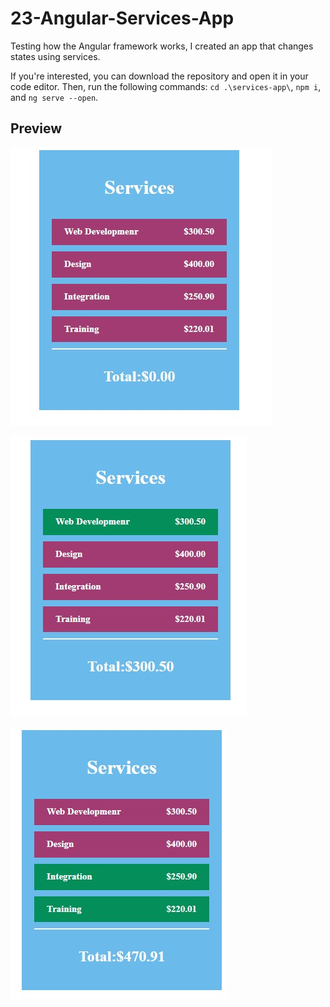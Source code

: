 # 23-Angular-Services-App

Testing how the Angular framework works, I created an app that changes states using services.

If you're interested, you can download the repository and open it in your code editor.
Then, run the following commands: `cd .\services-app\`, `npm i`, and `ng serve --open`.

## Preview

![img1](./img1.jpg)

![img2](./img2.jpg)

![img3](./img3.jpg)
